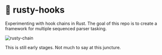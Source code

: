 # 🔗 rusty-hooks

Experimenting with hook chains in Rust. The goal of this repo is
to create a framework for multiple sequenced parser tasking.

![rusty-chain](https://user-images.githubusercontent.com/80144/83087169-9bd4b580-a05e-11ea-9460-a230104a5b7a.jpg)

This is still early stages.  Not much to say at this juncture.
